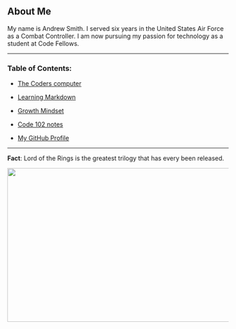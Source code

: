 ## About Me

My name is Andrew Smith. I served six years in the United States Air Force as a Combat Controller. I am now pursuing my passion for technology as a student at Code Fellows. 

___

### Table of Contents:
* [The Coders computer](https://andrewcs149.github.io/learning-journal/content/theCodersComputer.md)

* [Learning Markdown](https://github.com/AndrewCS149/learning-journal/blob/master/content/learningMarkdown.md)

* [Growth Mindset](https://github.com/AndrewCS149/learning-journal/blob/master/content/growthMindset.md)

* [Code 102 notes](https://github.com/AndrewCS149/learning-journal/blob/master/notes/cod102.md)

* [My GitHub Profile](https://github.com/AndrewCS149)

---


**Fact**: Lord of the Rings is the greatest trilogy that has every been released. 

<img src="https://cdn1.thr.com/sites/default/files/imagecache/landscape_928x523/2012/09/Gandalf_a_l.jpg#gandalf" width="550" height="350">



